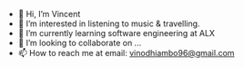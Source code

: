 - 👋 Hi, I’m Vincent
- 👀 I’m interested in listening to music & travelling.
- 🌱 I’m currently learning software engineering at ALX
- 💞️ I’m looking to collaborate on ...
- 📫 How to reach me at email: vinodhiambo96@gmail.com

<!---
Vin-Odhis/Vin-Odhis is a ✨ special ✨ repository because its `README.md` (this file) appears on your GitHub profile.
You can click the Preview link to take a look at your changes.
--->

